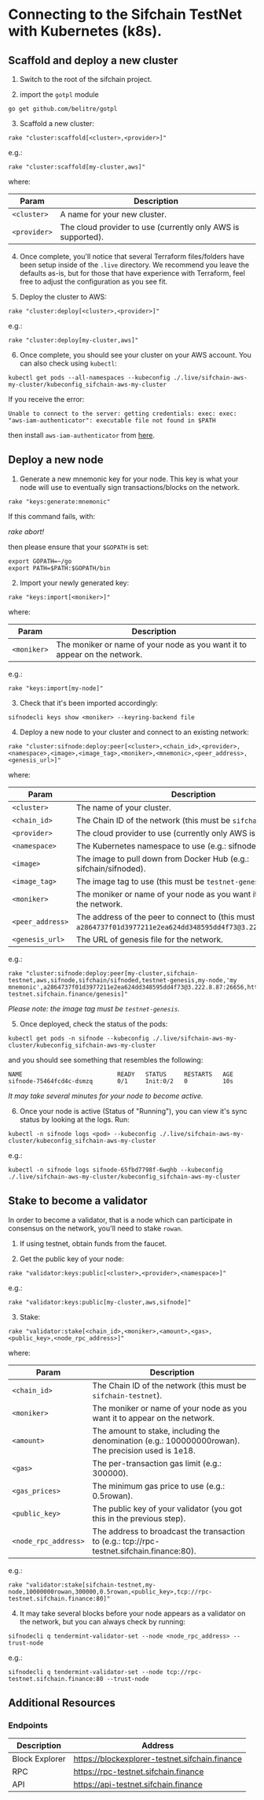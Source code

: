 # Connecting to the Sifchain TestNet with Kubernetes (k8s).

## Scaffold and deploy a new cluster

1. Switch to the root of the sifchain project.

2. import the `gotpl` module

```
go get github.com/belitre/gotpl
```

3. Scaffold a new cluster:

```
rake "cluster:scaffold[<cluster>,<provider>]"
```

e.g.:

```
rake "cluster:scaffold[my-cluster,aws]"
```

where:

|Param|Description|
|-----|----------|
|`<cluster>`|A name for your new cluster.|
|`<provider>`|The cloud provider to use (currently only AWS is supported).|

4. Once complete, you'll notice that several Terraform files/folders have been setup inside of the `.live` directory. We recommend you leave the defaults as-is, but for those that have experience with Terraform, feel free to adjust the configuration as you see fit.

5. Deploy the cluster to AWS:

```
rake "cluster:deploy[<cluster>,<provider>]"
```

e.g.:

```
rake "cluster:deploy[my-cluster,aws]"
```

6. Once complete, you should see your cluster on your AWS account. You can also check using `kubectl`:

```
kubectl get pods --all-namespaces --kubeconfig ./.live/sifchain-aws-my-cluster/kubeconfig_sifchain-aws-my-cluster
```

If you receive the error:
 
```
Unable to connect to the server: getting credentials: exec: exec: "aws-iam-authenticator": executable file not found in $PATH
```

then install `aws-iam-authenticator` from [here](https://docs.aws.amazon.com/eks/latest/userguide/install-aws-iam-authenticator.html).

## Deploy a new node

1. Generate a new mnemonic key for your node. This key is what your node will use to eventually sign transactions/blocks on the network.

```
rake "keys:generate:mnemonic"
```

If this command fails, with:

_rake abort!_

then please ensure that your `$GOPATH` is set:

```
export GOPATH=~/go
export PATH=$PATH:$GOPATH/bin
```

2. Import your newly generated key:

```
rake "keys:import[<moniker>]"
```

where:

|Param|Description|
|-----|----------|
|`<moniker>`|The moniker or name of your node as you want it to appear on the network.|

e.g.:

```
rake "keys:import[my-node]"
```

3. Check that it's been imported accordingly:

```
sifnodecli keys show <moniker> --keyring-backend file 
```

4. Deploy a new node to your cluster and connect to an existing network:

```
rake "cluster:sifnode:deploy:peer[<cluster>,<chain_id>,<provider>,<namespace>,<image>,<image_tag>,<moniker>,<mnemonic>,<peer_address>,<genesis_url>]"
```

where:

|Param|Description|
|-----|----------|
|`<cluster>`|The name of your cluster.|
|`<chain_id>`|The Chain ID of the network (this must be `sifchain-testnet`).|
|`<provider>`|The cloud provider to use (currently only AWS is supported).|
|`<namespace>`|The Kubernetes namespace to use (e.g.: sifnode).|
|`<image>`|The image to pull down from Docker Hub (e.g.: sifchain/sifnoded).|
|`<image_tag>`|The image tag to use (this must be `testnet-genesis`)..|
|`<moniker>`|The moniker or name of your node as you want it to appear on the network.|
|`<peer_address>`|The address of the peer to connect to (this must be `a2864737f01d3977211e2ea624dd348595dd4f73@3.222.8.87:26656`).|
|`<genesis_url>`|The URL of genesis file for the network.|

e.g.:

```
rake "cluster:sifnode:deploy:peer[my-cluster,sifchain-testnet,aws,sifnode,sifchain/sifnoded,testnet-genesis,my-node,'my mnemonic',a2864737f01d3977211e2ea624dd348595dd4f73@3.222.8.87:26656,https://rpc-testnet.sifchain.finance/genesis]"
```

_Please note: the image tag *must* be `testnet-genesis`._

5. Once deployed, check the status of the pods:

```
kubectl get pods -n sifnode --kubeconfig ./.live/sifchain-aws-my-cluster/kubeconfig_sifchain-aws-my-cluster
```

and you should see something that resembles the following:

```                            
NAME                           READY   STATUS     RESTARTS   AGE
sifnode-75464fcd4c-dsmzq       0/1     Init:0/2   0          10s
```

_It may take several minutes for your node to become active._

6. Once your node is active (Status of "Running"), you can view it's sync status by looking at the logs. Run:

```
kubectl -n sifnode logs <pod> --kubeconfig ./.live/sifchain-aws-my-cluster/kubeconfig_sifchain-aws-my-cluster
```

e.g.:

```
kubectl -n sifnode logs sifnode-65fbd7798f-6wqhb --kubeconfig ./.live/sifchain-aws-my-cluster/kubeconfig_sifchain-aws-my-cluster
```

## Stake to become a validator

In order to become a validator, that is a node which can participate in consensus on the network, you'll need to stake `rowan`.

1. If using testnet, obtain funds from the faucet.

2. Get the public key of your node:

```
rake "validator:keys:public[<cluster>,<provider>,<namespace>]"
```

e.g.:

```
rake "validator:keys:public[my-cluster,aws,sifnode]"
```

3. Stake:

```
rake "validator:stake[<chain_id>,<moniker>,<amount>,<gas>,<public_key>,<node_rpc_address>]"
```

where:

|Param|Description|
|-----|----------|
|`<chain_id>`|The Chain ID of the network (this must be `sifchain-testnet`).|
|`<moniker>`|The moniker or name of your node as you want it to appear on the network.|
|`<amount>`|The amount to stake, including the denomination (e.g.: 100000000rowan). The precision used is 1e18.|
|`<gas>`| The per-transaction gas limit (e.g.: 300000).|
|`<gas_prices>`|The minimum gas price to use  (e.g.: 0.5rowan).|
|`<public_key>`|The public key of your validator (you got this in the previous step).|
|`<node_rpc_address>`|The address to broadcast the transaction to (e.g.: tcp://rpc-testnet.sifchain.finance:80).|

e.g.:

```
rake "validator:stake[sifchain-testnet,my-node,10000000rowan,300000,0.5rowan,<public_key>,tcp://rpc-testnet.sifchain.finance:80]"
```

4. It may take several blocks before your node appears as a validator on the network, but you can always check by running:

```
sifnodecli q tendermint-validator-set --node <node_rpc_address> --trust-node
```

e.g.:

```
sifnodecli q tendermint-validator-set --node tcp://rpc-testnet.sifchain.finance:80 --trust-node
```

## Additional Resources

### Endpoints

|Description|Address|
|-----------|-------|
|Block Explorer|https://blockexplorer-testnet.sifchain.finance|
|RPC|https://rpc-testnet.sifchain.finance|
|API|https://api-testnet.sifchain.finance|

